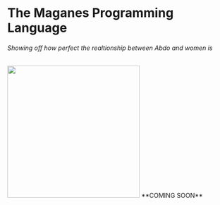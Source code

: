 # **The Maganes Programming Language**
###### *Showing off how perfect the realtionship between Abdo and women is*
<img src="https://i.ibb.co/x1Bf8zM/94qy-Uihg-male-19-cartoon3.png" alt="" width="300" height="300" />
**COMING SOON**
